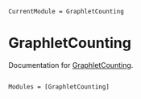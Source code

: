 ```@meta
CurrentModule = GraphletCounting
```

# GraphletCounting

Documentation for [GraphletCounting](https://github.com/sdgu/GraphletCounting.jl).

```@index
```

```@autodocs
Modules = [GraphletCounting]
```
